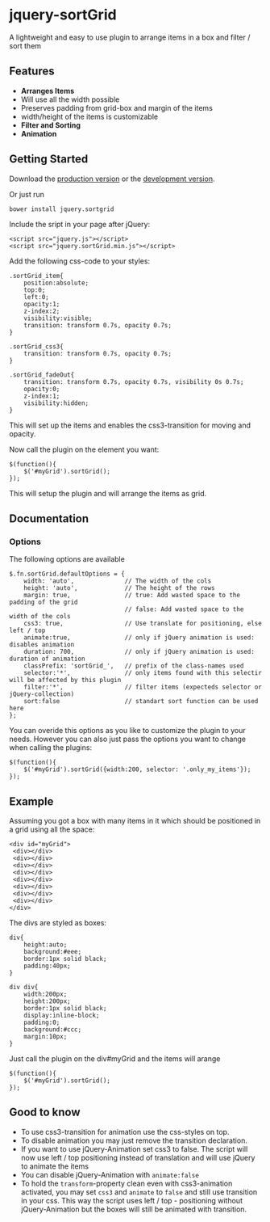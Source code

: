 # jquery-sortGrid

A lightweight and easy to use plugin to arrange items in a box and filter / sort them

## Features

 - **Arranges Items**
  - Will use all the width possible
  - Preserves padding from grid-box and margin of the items
  - width/height of the items is customizable
 - **Filter and Sorting**
 - **Animation**

## Getting Started
Download the [production version][min] or the [development version][max].

[min]: https://raw.github.com/ulima/jquery-sortGrid/master/dist/sortGrid.min.js
[max]: https://raw.github.com/ulima/jquery-sortGrid/master/dist/sortGrid.js

Or just run

    bower install jquery.sortgrid

Include the sript in your page after jQuery:

    <script src="jquery.js"></script>
    <script src="jquery.sortGrid.min.js"></script>

Add the following css-code to your styles:

	.sortGrid_item{
	    position:absolute;
	    top:0;
	    left:0;
	    opacity:1;
	    z-index:2;
	    visibility:visible;
	    transition: transform 0.7s, opacity 0.7s;
	}
	
	.sortGrid_css3{
	    transition: transform 0.7s, opacity 0.7s;
	}
	
	.sortGrid_fadeOut{
	    transition: transform 0.7s, opacity 0.7s, visibility 0s 0.7s;
	    opacity:0;
	    z-index:1;
	    visibility:hidden;
	}

This will set up the items and enables the css3-transition for moving and opacity.

Now call the plugin on the element you want:

    $(function(){
        $('#myGrid').sortGrid();
    });


This will setup the plugin and will arrange the items as grid.

## Documentation

### Options
The following options are available

    $.fn.sortGrid.defaultOptions = {
        width: 'auto',				// The width of the cols
        height: 'auto',				// The height of the rows
        margin: true,				// true: Add wasted space to the padding of the grid
									// false: Add wasted space to the width of the cols
        css3: true,					// Use translate for positioning, else left / top
        animate:true,				// only if jQuery animation is used: disables animation
        duration: 700,				// only if jQuery animation is used: duration of animation
        classPrefix: 'sortGrid_',	// prefix of the class-names used
        selector:'*',				// only items found with this selectir will be affected by this plugin
        filter:'*',					// filter items (expecteds selector or jQuery-collection)
        sort:false					// standart sort function can be used here
    };

You can overide this options as you like to customize the plugin to your needs.
However you can also just pass the options you want to change when calling the plugins:

    $(function(){
        $('#myGrid').sortGrid({width:200, selector: '.only_my_items'});
    });


## Example

Assuming you got a box with many items in it which should be positioned in a grid using all the space:

    <div id="myGrid">
     <div></div>
     <div></div>
     <div></div>
     <div></div>
     <div></div>
     <div></div>
     <div></div>
     <div></div>
    </div>

The divs are styled as boxes:

	div{
	    height:auto;
	    background:#eee;
	    border:1px solid black;
	    padding:40px;
	}
	
	div div{
	    width:200px;
	    height:200px;
	    border:1px solid black;
	    display:inline-block;
	    padding:0;
	    background:#ccc;
	    margin:10px;
	}

Just call the plugin on the div#myGrid and the items will arange

    $(function(){
        $('#myGrid').sortGrid();
    });

## Good to know

 - To use css3-transition for animation use the css-styles on top.  
 - To disable animation you may just remove the transition declaration.  
 - If you want to use jQuery-Animation set css3 to false. The script will now use left / top positioning instead of translation and will use jQuery to animate the items
 - You can disable jQuery-Animation with `animate:false`
 - To hold the `transform`-property clean even with css3-animation activated, you may set `css3` and `animate` to `false` and still use transition in your css. This way the script uses left / top - positioning without jQuery-Animation but the boxes will still be animated with transition.